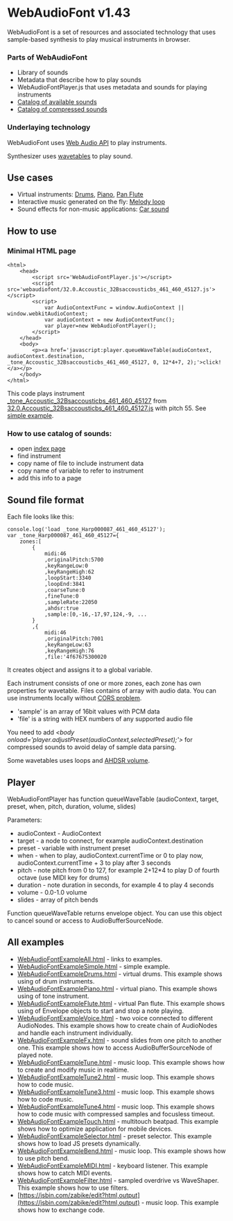 # WebAudioFont v1.43

WebAudioFont is a set of resources and associated technology that uses sample-based synthesis to play musical instruments in browser.

### Parts of WebAudioFont

- Library of sounds
- Metadata that describe how to play sounds
- WebAudioFontPlayer.js that uses metadata and sounds for playing instruments
- [Catalog of available sounds](https://surikov.github.io/webaudiofont/webaudiofont/index.html)
- [Catalog of compressed sounds](https://surikov.github.io/webaudiofont/compress/index.html)

### Underlaying technology

WebAudioFont uses [Web Audio API](https://www.google.ru/search?q=web+audio+api) to play instruments.

Synthesizer uses [wavetables](https://www.google.ru/search?q=wavetable+synthesis) to play sound.

## Use cases

- Virtual instruments: [Drums](https://surikov.github.io/webaudiofont/WebAudioFontExampleDrums.html), [Piano](https://surikov.github.io/webaudiofont/WebAudioFontExamplePiano.html), [Pan Flute](https://surikov.github.io/webaudiofont/WebAudioFontExampleFlute.html)
- Interactive music generated on the fly: [Melody loop](https://surikov.github.io/webaudiofont/WebAudioFontExampleTune.html)
- Sound effects for non-music applications: [Car sound](https://surikov.github.io/webaudiofont/WebAudioFontExampleFx.html)

## How to use

### Minimal HTML page

```
<html>
	<head>
		<script src='WebAudioFontPlayer.js'></script>
		<script src='webaudiofont/32.0.Accoustic_32Bsaccousticbs_461_460_45127.js'></script>
		<script>
			var AudioContextFunc = window.AudioContext || window.webkitAudioContext;
			var audioContext = new AudioContextFunc();
			var player=new WebAudioFontPlayer();
		</script>
	</head>
	<body>
		<p><a href='javascript:player.queueWaveTable(audioContext, audioContext.destination, _tone_Accoustic_32Bsaccousticbs_461_460_45127, 0, 12*4+7, 2);'>click!</a></p>
	</body>
</html>
```
		
This code plays instrument [_tone_Accoustic_32Bsaccousticbs_461_460_45127](https://surikov.github.io/webaudiofont/webaudiofont/32.0.Accoustic_32Bsaccousticbs_461_460_45127.html) from [32.0.Accoustic_32Bsaccousticbs_461_460_45127.js](https://surikov.github.io/webaudiofont/webaudiofont/32.0.Accoustic_32Bsaccousticbs_461_460_45127.js) with pitch 55. See [simple example](https://surikov.github.io/webaudiofont/WebAudioFontExampleSimple.html).

### How to use catalog of sounds:

- open [index page](https://surikov.github.io/webaudiofont/webaudiofont/index.html)
- find instrument
- copy name of file to include instrument data
- copy name of variable to refer to instrument
- add this info to a page

## Sound file format

Each file looks like this:

```
console.log('load _tone_Harp000087_461_460_45127');
var _tone_Harp000087_461_460_45127={
	zones:[
		{
			midi:46
			,originalPitch:5700
			,keyRangeLow:0
			,keyRangeHigh:62
			,loopStart:3340
			,loopEnd:3841
			,coarseTune:0
			,fineTune:0
			,sampleRate:22050
			,ahdsr:true
			,sample:[0,-16,-17,97,124,-9, ...
		}
		,{
			midi:46
			,originalPitch:7001
			,keyRangeLow:63
			,keyRangeHigh:76
			,file:'4f67675300020
```

It creates object and assigns it to a global variable.

Each instrument consists of one or more zones, each zone has own properties for wavetable. Files contains of array with audio data. You can use instruments locally without [CORS problem](https://www.google.ru/search?q=cors+problem).

- 'sample' is an array of 16bit values with PCM data
- 'file' is a string with HEX numbers of any supported audio file

You need to add *&lt;body onload='player.adjustPreset(audioContext,selectedPreset);'&gt;* for compressed sounds to avoid delay of sample data parsing.

Some wavetables uses loops and [AHDSR volume](https://www.google.ru/search?q=ahdsr).

## Player

WebAudioFontPlayer has function queueWaveTable (audioContext, target, preset, when, pitch, duration, volume, slides)

Parameters:

- audioContext - AudioContext
- target - a node to connect, for example audioContext.destination
- preset - variable with instrument preset
- when - when to play, audioContext.currentTime or 0 to play now, audioContext.currentTime + 3 to play after 3 seconds
- pitch - note pitch from 0 to 127, for example 2+12*4 to play D of fourth octave (use MIDI key for drums)
- duration - note duration in seconds, for example 4 to play 4 seconds
- volume - 0.0-1.0 volume
- slides - array of pitch bends

Function queueWaveTable returns envelope object. You can use this object to cancel sound or access to AudioBufferSourceNode.

## All examples

- [WebAudioFontExampleAll.html](https://surikov.github.io/webaudiofont/WebAudioFontExampleAll.html) - links to examples.
- [WebAudioFontExampleSimple.html](https://surikov.github.io/webaudiofont/WebAudioFontExampleSimple.html) - simple example.
- [WebAudioFontExampleDrums.html](https://surikov.github.io/webaudiofont/WebAudioFontExampleDrums.html) - virtual drums. This example shows using of drum instruments.
- [WebAudioFontExamplePiano.html](https://surikov.github.io/webaudiofont/WebAudioFontExamplePiano.html) - virtual piano. This example shows using of tone instrument.
- [WebAudioFontExampleFlute.html](https://surikov.github.io/webaudiofont/WebAudioFontExampleFlute.html) - virtual Pan flute. This example shows using of Envelope objects to start and stop a note playing.
- [WebAudioFontExampleVoice.html](https://surikov.github.io/webaudiofont/WebAudioFontExampleVoice.html) - two voice connected to different AudioNodes. This example shows how to create chain of AudioNodes and handle each instrument individually.
- [WebAudioFontExampleFx.html](https://surikov.github.io/webaudiofont/WebAudioFontExampleFx.html) - sound slides from one pitch to another one. This example shows how to access AudioBufferSourceNode of played note.
- [WebAudioFontExampleTune.html](https://surikov.github.io/webaudiofont/WebAudioFontExampleTune.html) - music loop. This example shows how to create and modify music in realtime.
- [WebAudioFontExampleTune2.html](https://surikov.github.io/webaudiofont/WebAudioFontExampleTune2.html) - music loop. This example shows how to code music.
- [WebAudioFontExampleTune3.html](https://surikov.github.io/webaudiofont/WebAudioFontExampleTune3.html) - music loop. This example shows how to code music.
- [WebAudioFontExampleTune4.html](https://surikov.github.io/webaudiofont/WebAudioFontExampleTune4.html) - music loop. This example shows how to code music with compressed samples and focusless timeout.
- [WebAudioFontExampleTouch.html](https://surikov.github.io/webaudiofont/WebAudioFontExampleTouch.html) - multitouch beatpad. This example shows how to optimize application for mobile devices.
- [WebAudioFontExampleSelector.html](https://surikov.github.io/webaudiofont/WebAudioFontExampleSelector.html) - preset selector. This example shows how to load JS presets dynamically.
- [WebAudioFontExampleBend.html](https://surikov.github.io/webaudiofont/WebAudioFontExampleBend.html) - music loop. This example shows how to use pitch bend.
- [WebAudioFontExampleMIDI.html](https://surikov.github.io/webaudiofont/WebAudioFontExampleMIDI.html) - keyboard listener. This example shows how to catch MIDI events.
- [WebAudioFontExampleFilter.html](https://surikov.github.io/webaudiofont/WebAudioFontExampleFilter.html) - sampled overdrive vs WaveShaper. This example shows how to use filters.
- [https://jsbin.com/zabike/edit?html,output](https://jsbin.com/zabike/edit?html,output) - music loop. This example shows how to exchange code.


